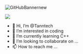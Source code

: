 


![GitHubBannernew](https://user-images.githubusercontent.com/107943015/221357499-dbbf92ed-8be4-46b8-b6ea-54952312e244.png)

<img src="https://raw.githubusercontent.com/Tanntech/Tanntech//blob/main/GitHubBanner.png" >

- 👋 Hi, I’m @Tanntech
- 👀 I’m interested in coding
- 🌱 I’m currently learning C++
- 💞️ I’m looking to collaborate on ...
- 📫 How to reach me ...

<!---
Tanntech/Tanntech is a ✨ special ✨ repository because its `README.md` (this file) appears on your GitHub profile.
You can click the Preview link to take a look at your changes.
--->
